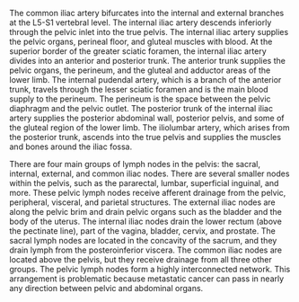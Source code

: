 The common iliac artery bifurcates into the internal and external branches at the L5-S1 vertebral level. The internal iliac artery descends inferiorly through the pelvic inlet into the true pelvis. The internal iliac artery supplies the pelvic organs, perineal floor, and gluteal muscles with blood. At the superior border of the greater sciatic foramen, the internal iliac artery divides into an anterior and posterior trunk. The anterior trunk supplies the pelvic organs, the perineum, and the gluteal and adductor areas of the lower limb. The internal pudendal artery, which is a branch of the anterior trunk, travels through the lesser sciatic foramen and is the main blood supply to the perineum. The perineum is the space between the pelvic diaphragm and the pelvic outlet. The posterior trunk of the internal iliac artery supplies the posterior abdominal wall, posterior pelvis, and some of the gluteal region of the lower limb. The iliolumbar artery, which arises from the posterior trunk, ascends into the true pelvis and supplies the muscles and bones around the iliac fossa.

There are four main groups of lymph nodes in the pelvis: the sacral, internal, external, and common iliac nodes. There are several smaller nodes within the pelvis, such as the pararectal, lumbar, superficial inguinal, and more. These pelvic lymph nodes receive afferent drainage from the pelvic, peripheral, visceral, and parietal structures. The external iliac nodes are along the pelvic brim and drain pelvic organs such as the bladder and the body of the uterus. The internal iliac nodes drain the lower rectum (above the pectinate line), part of the vagina, bladder, cervix, and prostate. The sacral lymph nodes are located in the concavity of the sacrum, and they drain lymph from the posteroinferior viscera. The common iliac nodes are located above the pelvis, but they receive drainage from all three other groups. The pelvic lymph nodes form a highly interconnected network. This arrangement is problematic because metastatic cancer can pass in nearly any direction between pelvic and abdominal organs.